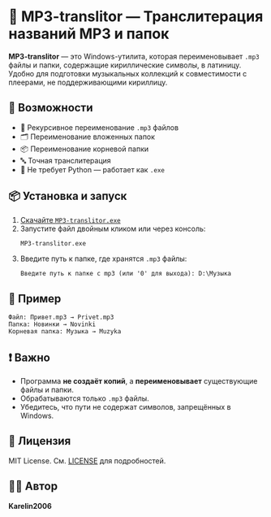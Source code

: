 # 🎵 MP3-translitor — Транслитерация названий MP3 и папок

**MP3-translitor** — это Windows-утилита, которая переименовывает `.mp3` файлы и папки, содержащие кириллические символы, в латиницу. Удобно для подготовки музыкальных коллекций к совместимости с плеерами, не поддерживающими кириллицу.

## 🚀 Возможности

- 🔁 Рекурсивное переименование `.mp3` файлов
- 🗂️ Переименование вложенных папок
- 📦 Переименование корневой папки
- 🔤 Точная транслитерация
- 🧩 Не требует Python — работает как `.exe`

## 📦 Установка и запуск

1. [Скачайте `MP3-translitor.exe`](#) 
2. Запустите файл двойным кликом или через консоль:
   ```bash
   MP3-translitor.exe
   ```
3. Введите путь к папке, где хранятся `.mp3` файлы:
   ```
   Введите путь к папке с mp3 (или '0' для выхода): D:\Музыка
   ```

## 🧪 Пример

```
Файл: Привет.mp3 → Privet.mp3  
Папка: Новинки → Novinki  
Корневая папка: Музыка → Muzyka
```

## ❗ Важно

- Программа **не создаёт копий**, а **переименовывает** существующие файлы и папки.
- Обрабатываются только `.mp3` файлы.
- Убедитесь, что пути не содержат символов, запрещённых в Windows.

## 📄 Лицензия

MIT License. См. [LICENSE](LICENSE) для подробностей.

## 🧑‍💻 Автор

**Karelin2006**
